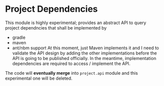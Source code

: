 <!--

    Licensed to the Apache Software Foundation (ASF) under one
    or more contributor license agreements.  See the NOTICE file
    distributed with this work for additional information
    regarding copyright ownership.  The ASF licenses this file
    to you under the Apache License, Version 2.0 (the
    "License"); you may not use this file except in compliance
    with the License.  You may obtain a copy of the License at

      http://www.apache.org/licenses/LICENSE-2.0

    Unless required by applicable law or agreed to in writing,
    software distributed under the License is distributed on an
    "AS IS" BASIS, WITHOUT WARRANTIES OR CONDITIONS OF ANY
    KIND, either express or implied.  See the License for the
    specific language governing permissions and limitations
    under the License.

-->

# Project Dependencies

This module is highly experimental; provides an abstract API to query project dependncies
that shall be implemented by
- gradle
- maven
- ant/nbm support
At this moment, just Maven implements it and I need to validate the API design by adding
the other implementations before the API is going to be published officially. In the
meantime, implementation dependencies are required to access / implement the API.

The code will **eventually merge** into `project.api` module and this experimental one
will be deleted.

